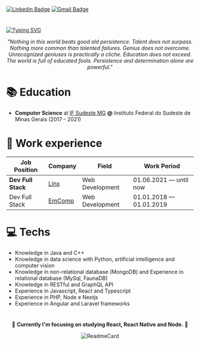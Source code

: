 
[![Linkedin Badge](https://img.shields.io/badge/-Julia%20Castro-00875f?style=flat-square&logo=Linkedin&logoColor=white&link=https://www.linkedin.com/in/julia-castro-770b3718a/)](https://www.linkedin.com/in/julia-castro-770b3718a/) 
[![Gmail Badge](https://img.shields.io/badge/-juzicastro12@gmail.com-00875f?style=flat-square&logo=Gmail&logoColor=white&link=mailto:juzicastro12@gmail.com)](mailto:juzicastro12@gmail.com)

#

[![Typing SVG](https://readme-typing-svg.demolab.com?font=Fira+Code&size=30&pause=1000&color=0FF7D6&width=435&lines=J%C3%BAlia+Castro)](https://git.io/typing-svg)

<div align="center">
<i>"Nothing in this world beats good old persistence. Talent does not surpass. Nothing more common than talented failures. Genius does not overcome. Unrecognized geniuses is practically a cliche. Education does not exceed. The world is full of educated fools. Persistence and determination alone are powerful."</i>
</div>

# :books: Education
- <b>Computer Science</b> at [IF Sudeste MG](https://www.ifsudestemg.edu.br/) <b>@</b> Instituto Federal do Sudeste de Minas Gerais (2017 - 2021)

# :briefcase: Work experience

| Job Position         | Company                            | Field                | Work Period                |
| ---------------------| ---------------------------------- | ---------------------| -------------------------- |
| <b>Dev Full Stack    | [Linx](https://www.linx.com.br/)   | Web Development      | 01.06.2021 — until now</b>|
| Dev Full Stack       | [EmComp](https://emcomp.com.br/)   | Web Development      | 01.01.2018 — 01.01.2019   |

# :computer: Techs
- Knowledge in Java and C++
- Knowledge in data science with Python, artificial intelligence and computer vision
- Knowledge in non-relational database (MongoDB) and Experience in relational database (MySql, FaunaDB)
- Knowledge in RESTful and GraphQL API
- Experience in Javascript, React and Typescript
- Experience in PHP, Node e Nextjs
- Experience in Angular and Laravel frameworks

#
<div align="center">
  
:revolving_hearts: <b>Currently I'm focusing on studying React, React Native and Node.</b> :revolving_hearts:  
  
![ReadmeCard](https://github-readme-stats.vercel.app/api/top-langs/?username=juliasc12&layout=compact&theme=dark)
  
</div>


